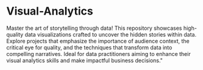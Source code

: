 # Visual-Analytics

Master the art of storytelling through data! This repository showcases high-quality data visualizations crafted to uncover the hidden stories within data. Explore projects that emphasize the importance of audience context, the critical eye for quality, and the techniques that transform data into compelling narratives. Ideal for data practitioners aiming to enhance their visual analytics skills and make impactful business decisions."
